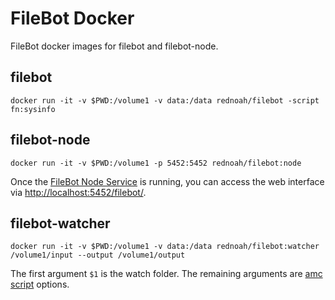 # FileBot Docker

FileBot docker images for filebot and filebot-node.


## filebot

`docker run -it -v $PWD:/volume1 -v data:/data rednoah/filebot -script fn:sysinfo`


## filebot-node

`docker run -it -v $PWD:/volume1 -p 5452:5452 rednoah/filebot:node`

Once the [FileBot Node Service](https://github.com/filebot/filebot-node) is running, you can access the  web interface via [http://localhost:5452/filebot/](http://localhost:5452/filebot/).


## filebot-watcher

`docker run -it -v $PWD:/volume1 -v data:/data rednoah/filebot:watcher /volume1/input --output /volume1/output`

The first argument `$1` is the watch folder. The remaining arguments are [amc script](https://www.filebot.net/forums/viewtopic.php?f=4&t=215) options.
